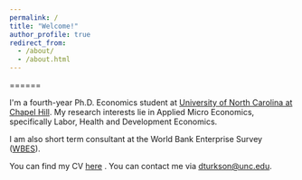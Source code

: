 ```yaml
---
permalink: /
title: "Welcome!"
author_profile: true
redirect_from: 
  - /about/
  - /about.html
---
```



======

I'm a fourth-year Ph.D. Economics student at [University of North Carolina at Chapel Hill](https://econ.unc.edu/graduate). My research interests lie in Applied Micro Economics, specifically Labor, Health and Development Economics.

I am also short term consultant at the World Bank Enterprise Survey ([WBES](https://www.enterprisesurveys.org/en/enterprisesurveys)).


You can find my CV [here](/files/2024-12-02_dturkson_CV.pdf)  . You can contact me via [dturkson@unc.edu](mailto:dturkson@unc.edu).

